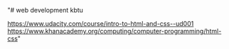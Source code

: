 "# web development kbtu

https://www.udacity.com/course/intro-to-html-and-css--ud001
https://www.khanacademy.org/computing/computer-programming/html-css" 
